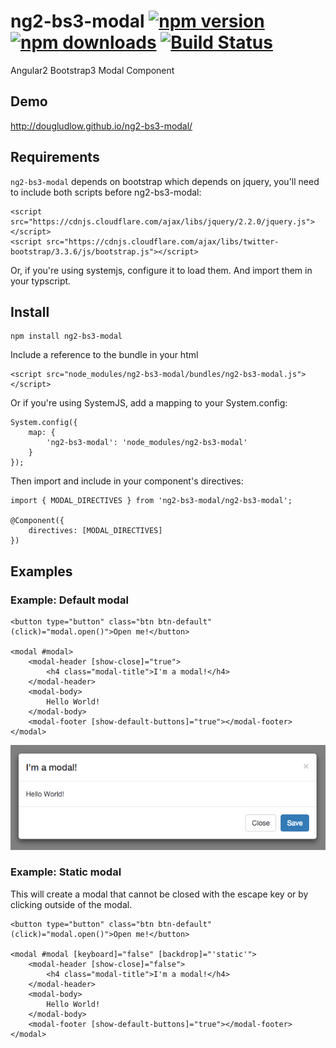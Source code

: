 # ng2-bs3-modal [![npm version](https://badge.fury.io/js/ng2-bs3-modal.svg)](http://badge.fury.io/js/ng2-bs3-modal) [![npm downloads](https://img.shields.io/npm/dm/ng2-bs3-modal.svg)](https://npmjs.org/ng2-bs3-modal) [![Build Status](https://travis-ci.org/dougludlow/ng2-bs3-modal.svg?branch=master)](https://travis-ci.org/dougludlow/ng2-bs3-modal)
Angular2 Bootstrap3 Modal Component

## Demo
http://dougludlow.github.io/ng2-bs3-modal/

## Requirements

`ng2-bs3-modal` depends on bootstrap which depends on jquery, you'll need to include both scripts before ng2-bs3-modal:

    <script src="https://cdnjs.cloudflare.com/ajax/libs/jquery/2.2.0/jquery.js"></script>
    <script src="https://cdnjs.cloudflare.com/ajax/libs/twitter-bootstrap/3.3.6/js/bootstrap.js"></script>
  

Or, if you're using systemjs, configure it to load them. And import them in your typscript.

## Install

    npm install ng2-bs3-modal
    
Include a reference to the bundle in your html

    <script src="node_modules/ng2-bs3-modal/bundles/ng2-bs3-modal.js"></script>
    
Or if you're using SystemJS, add a mapping to your System.config:

    System.config({
        map: {
            'ng2-bs3-modal': 'node_modules/ng2-bs3-modal'
        }
    });

Then import and include in your component's directives:

    import { MODAL_DIRECTIVES } from 'ng2-bs3-modal/ng2-bs3-modal';

    @Component({
        directives: [MODAL_DIRECTIVES]
    })

## Examples

### Example: Default modal

    <button type="button" class="btn btn-default" (click)="modal.open()">Open me!</button>
    
    <modal #modal>
        <modal-header [show-close]="true">
            <h4 class="modal-title">I'm a modal!</h4>
        </modal-header>
        <modal-body>
            Hello World!
        </modal-body>
        <modal-footer [show-default-buttons]="true"></modal-footer>
    </modal>
![Example](demo/images/modal.png)
    
### Example: Static modal
This will create a modal that cannot be closed with the escape key or by clicking outside of the modal.

    <button type="button" class="btn btn-default" (click)="modal.open()">Open me!</button>
    
    <modal #modal [keyboard]="false" [backdrop]="'static'">
        <modal-header [show-close]="false">
            <h4 class="modal-title">I'm a modal!</h4>
        </modal-header>
        <modal-body>
            Hello World!
        </modal-body>
        <modal-footer [show-default-buttons]="true"></modal-footer>
    </modal>
    
